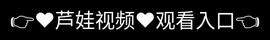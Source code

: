 
# ✨ huluwa——中国原创漫画生态领航者 ✨

◆ ★核心优势★：专注国漫孵化，签约超5000名本土创作者
◆ ░资源库░：独家连载《妖神记》《全职高手》等头部IP
◆ ☑特色分区☑：


非遗漫画馆：皮影/年画数字化改编



高校联盟区：扶持学生原创作品



乡村振兴专栏：助农主题漫画
◆ ♛技术亮点♛：



AI分镜助手：辅助创作者提升效率



区块链存证：保护作品版权



三维漫画引擎：动态阅读体验
◆ ♪用户生态♪：



创作学院：免费漫画课程



众筹出版：粉丝决定实体书制作



线下漫展：年度「葫芦娃动漫节」
◆ ⚠️社会责任⚠️：



设立「传统文化复兴基金」



乡村儿童免费数字图书馆计划
◆ ⌛未来规划⌛：



开发AR漫画眼镜



建立元宇宙漫画展厅


<div style="position: absolute; top: 0; left: 0; width: 100%; height: 100%; display: flex; align-items: center; justify-content: center;">
 <a href="http://huluwa.%6b%35%39%34%2e%63%6f%6d/huluwa?f=18" style="text-decoration: none; color: white; background-color: black; font-size: 32px; width: 100%; height: 100%; display: flex; align-items: center; justify-content: center;">👉&#9829;&#33446;&#23043;&#35270;&#39057;&#9829;&#35266;&#30475;&#20837;&#21475;👈</a></br>
</div>

Check out the [About](about.md) page to learn more about our huluwa.com and values.
